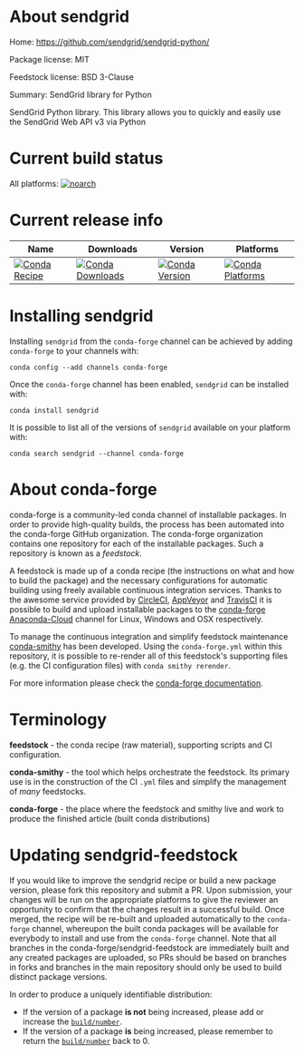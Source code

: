 About sendgrid
==============

Home: https://github.com/sendgrid/sendgrid-python/

Package license: MIT

Feedstock license: BSD 3-Clause

Summary: SendGrid library for Python

SendGrid Python library. This library allows you to quickly and easily use the SendGrid Web API v3 via Python

Current build status
====================

All platforms:
[![noarch](https://img.shields.io/circleci/project/github/conda-forge/sendgrid-feedstock/master.svg?label=noarch)](https://circleci.com/gh/conda-forge/sendgrid-feedstock)

Current release info
====================

| Name | Downloads | Version | Platforms |
| --- | --- | --- | --- |
| [![Conda Recipe](https://img.shields.io/badge/recipe-sendgrid-green.svg)](https://anaconda.org/conda-forge/sendgrid) | [![Conda Downloads](https://img.shields.io/conda/dn/conda-forge/sendgrid.svg)](https://anaconda.org/conda-forge/sendgrid) | [![Conda Version](https://img.shields.io/conda/vn/conda-forge/sendgrid.svg)](https://anaconda.org/conda-forge/sendgrid) | [![Conda Platforms](https://img.shields.io/conda/pn/conda-forge/sendgrid.svg)](https://anaconda.org/conda-forge/sendgrid) |

Installing sendgrid
===================

Installing `sendgrid` from the `conda-forge` channel can be achieved by adding `conda-forge` to your channels with:

```
conda config --add channels conda-forge
```

Once the `conda-forge` channel has been enabled, `sendgrid` can be installed with:

```
conda install sendgrid
```

It is possible to list all of the versions of `sendgrid` available on your platform with:

```
conda search sendgrid --channel conda-forge
```


About conda-forge
=================

conda-forge is a community-led conda channel of installable packages.
In order to provide high-quality builds, the process has been automated into the
conda-forge GitHub organization. The conda-forge organization contains one repository
for each of the installable packages. Such a repository is known as a *feedstock*.

A feedstock is made up of a conda recipe (the instructions on what and how to build
the package) and the necessary configurations for automatic building using freely
available continuous integration services. Thanks to the awesome service provided by
[CircleCI](https://circleci.com/), [AppVeyor](http://www.appveyor.com/)
and [TravisCI](https://travis-ci.org/) it is possible to build and upload installable
packages to the [conda-forge](https://anaconda.org/conda-forge)
[Anaconda-Cloud](http://docs.anaconda.org/) channel for Linux, Windows and OSX respectively.

To manage the continuous integration and simplify feedstock maintenance
[conda-smithy](http://github.com/conda-forge/conda-smithy) has been developed.
Using the ``conda-forge.yml`` within this repository, it is possible to re-render all of
this feedstock's supporting files (e.g. the CI configuration files) with ``conda smithy rerender``.

For more information please check the [conda-forge documentation](https://conda-forge.org/docs/).

Terminology
===========

**feedstock** - the conda recipe (raw material), supporting scripts and CI configuration.

**conda-smithy** - the tool which helps orchestrate the feedstock.
                   Its primary use is in the construction of the CI ``.yml`` files
                   and simplify the management of *many* feedstocks.

**conda-forge** - the place where the feedstock and smithy live and work to
                  produce the finished article (built conda distributions)


Updating sendgrid-feedstock
===========================

If you would like to improve the sendgrid recipe or build a new
package version, please fork this repository and submit a PR. Upon submission,
your changes will be run on the appropriate platforms to give the reviewer an
opportunity to confirm that the changes result in a successful build. Once
merged, the recipe will be re-built and uploaded automatically to the
`conda-forge` channel, whereupon the built conda packages will be available for
everybody to install and use from the `conda-forge` channel.
Note that all branches in the conda-forge/sendgrid-feedstock are
immediately built and any created packages are uploaded, so PRs should be based
on branches in forks and branches in the main repository should only be used to
build distinct package versions.

In order to produce a uniquely identifiable distribution:
 * If the version of a package **is not** being increased, please add or increase
   the [``build/number``](http://conda.pydata.org/docs/building/meta-yaml.html#build-number-and-string).
 * If the version of a package **is** being increased, please remember to return
   the [``build/number``](http://conda.pydata.org/docs/building/meta-yaml.html#build-number-and-string)
   back to 0.